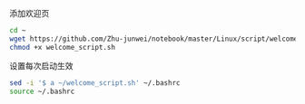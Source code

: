 
添加欢迎页
```bash
cd ~
wget https://github.com/Zhu-junwei/notebook/master/Linux/script/welcome_script.sh -O ~/welcome_script.sh
chmod +x welcome_script.sh 
```
设置每次启动生效
```bash
sed -i '$ a ~/welcome_script.sh' ~/.bashrc
source ~/.bashrc
```

